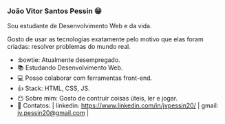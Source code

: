 ### João Vitor Santos Pessin :grin:

  Sou estudante de Desenvolvimento Web e da vida.
  
  Gosto de usar as tecnologias exatamente pelo motivo que elas foram criadas:
  resolver problemas do mundo real.

 - :bowtie: Atualmente desempregado.
- :books: Estudando Desenvolvimento Web.
- :computer: Posso colaborar com ferramentas front-end.
- :thumbsup: Stack: HTML, CSS, JS.
- :no_mouth: Sobre mim: Gosto de contruir coisas úteis, ler e jogar.
- :page_facing_up: Contatos:
| linkedin: https://www.linkedin.com/in/jvpessin20/ | gmail: jv.pessin20@gmail.com |
